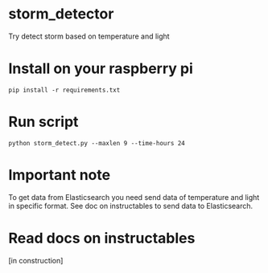 # storm_detector

Try detect storm based on temperature and light

# Install on your raspberry pi

```
pip install -r requirements.txt
```

# Run script

```
python storm_detect.py --maxlen 9 --time-hours 24
```

# Important note

To get data from Elasticsearch you need send data of temperature and light in specific format. See doc on instructables to send data to Elasticsearch.

# Read docs on instructables

[in construction]
